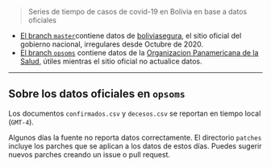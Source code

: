 > Series de tiempo de casos de covid-19 en Bolivia en base a datos oficiales

- [El branch `master`](https://github.com/mauforonda/covid19-bolivia/tree/master/)contiene datos de [boliviasegura](https://www.boliviasegura.gob.bo/), el sitio oficial del gobierno nacional, irregulares desde Octubre de 2020.
- [El branch `opsoms`](https://github.com/mauforonda/covid19-bolivia/tree/opsoms) contiene datos de la [Organizacion Panamericana de la Salud](https://paho-covid19-response-who.hub.arcgis.com/datasets/uvw-daily-reports-amro-adm1-output-latest-rate-new-view), útiles mientras el sitio oficial no actualice datos.

---

## Sobre los datos oficiales en `opsoms`

Los documentos `confirmados.csv` y `decesos.csv` se reportan en tiempo local (`GMT-4`).

Algunos días la fuente no reporta datos correctamente. El directorio `patches` incluye los parches que se aplican a los datos de estos días. Puedes sugerir nuevos parches creando un issue o pull request.
